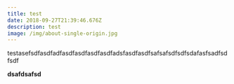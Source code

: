 ```yaml
---
title: test
date: 2018-09-27T21:39:46.676Z
description: test
image: /img/about-single-origin.jpg
---
```

testasefsdfasdfadfasdfasdfasdfasdfadsfasdfasdfsafsafsdfsdfsdafasfsadfsdfsdf

**dsafdsafsd**
